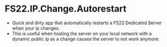 # FS22.IP.Change.Autorestart

- Quick and dirty app that automatically restarts a FS22 Dedicated Server when your ip changes.
- This is useful when hosting the server on your local network with a dynamic public ip as a change causes the server to not work anymore.
